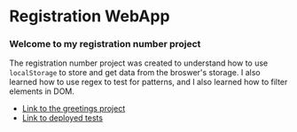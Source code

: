 # Registration WebApp

### Welcome to my registration number project
The registration number project was created to understand how to use `localStorage` to store and get data from the broswer's storage.
I also learned how to use regex to test for patterns, and I also learned how to filter elements in DOM.

* [Link to the greetings project](https://lukhanyov.github.io/registration_number)
* [Link to deployed tests](https://lukhanyov.github.io/registration_number/tests.html)

